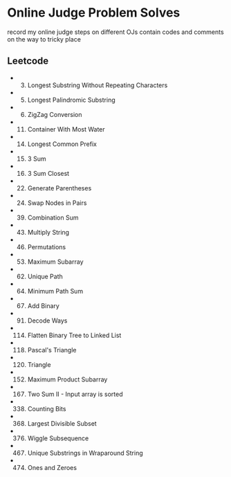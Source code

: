 # Online Judge Problem Solves

record my online judge steps on different OJs
contain codes and comments on the way to tricky place

## Leetcode

- 3. Longest Substring Without Repeating Characters
- 5. Longest Palindromic Substring
- 6. ZigZag Conversion
- 11. Container With Most Water
- 14. Longest Common Prefix
- 15. 3 Sum
- 16. 3 Sum Closest
- 22. Generate Parentheses
- 24. Swap Nodes in Pairs
- 39. Combination Sum
- 43. Multiply String
- 46. Permutations
- 53. Maximum Subarray
- 62. Unique Path
- 64. Minimum Path Sum
- 67. Add Binary
- 91. Decode Ways
- 114. Flatten Binary Tree to Linked List
- 118. Pascal's Triangle
- 120. Triangle
- 152. Maximum Product Subarray
- 167. Two Sum II - Input array is sorted
- 338. Counting Bits
- 368. Largest Divisible Subset
- 376. Wiggle Subsequence
- 467. Unique Substrings in Wraparound String
- 474. Ones and Zeroes

